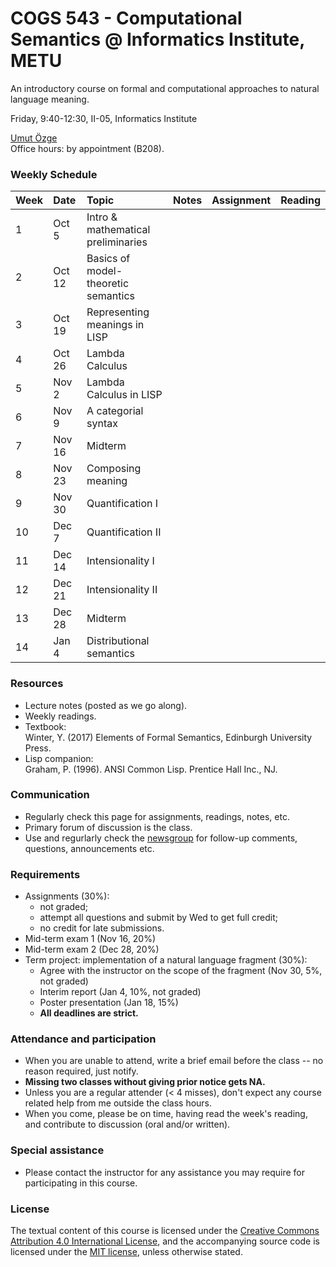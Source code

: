 # COGS 543 - Computational Semantics @ Informatics Institute, METU

An introductory course on formal and computational approaches to natural language meaning.

Friday, 9:40-12:30, II-05, Informatics Institute

[Umut Özge](https://umutozge.github.io)  
Office hours: by appointment (B208).

### Weekly Schedule

|Week| Date   | Topic | Notes |  Assignment | Reading |
:---|:---|:---|:---|:---|:---
1   | Oct 5  | Intro & mathematical preliminaries |
2   | Oct 12 | Basics of model-theoretic semantics |
3   | Oct 19 | Representing meanings in LISP |
4   | Oct 26 | Lambda Calculus |
5   | Nov 2  | Lambda Calculus in LISP |
6   | Nov 9  | A categorial syntax |
7   | Nov 16 | Midterm 
8   | Nov 23 | Composing meaning |
9   | Nov 30 | Quantification I | 
10  | Dec 7  | Quantification II |
11  | Dec 14 | Intensionality I  | 
12  | Dec 21 | Intensionality II | 
13  | Dec 28 | Midterm |
14  | Jan 4  | Distributional semantics|

### Resources 

* Lecture notes (posted as we go along).
* Weekly readings.
* Textbook:  
	Winter, Y. (2017) Elements of Formal Semantics, Edinburgh University Press.
* Lisp companion:  
	Graham, P. (1996). ANSI Common Lisp. Prentice Hall Inc., NJ.  

### Communication

* Regularly check this page for assignments, readings, notes, etc.
* Primary forum of discussion is the class.
* Use and regurlarly check the [newsgroup](https://groups.google.com/forum/#!forum/metu-cogs-543-computational-semantics) for follow-up comments, questions, announcements etc.

### Requirements

* Assignments (30%):
	* not graded;
	* attempt all questions and submit by Wed to get full credit;
	* no credit for late submissions.
* Mid-term exam 1 (Nov 16, 20%)
* Mid-term exam 2 (Dec 28, 20%)
* Term project: implementation of a natural language fragment (30%):
	* Agree with the instructor on the scope of the fragment (Nov 30, 5%, not graded)
	* Interim report (Jan 4, 10%, not graded)
	* Poster presentation (Jan 18, 15%)
	* **All deadlines are strict.**

### Attendance and participation

* When you are unable to attend, write a brief email before the class -- no reason required, just notify.
* **Missing two classes without giving prior notice gets NA.**
* Unless you are a regular attender (< 4 misses), don't expect any course related help from me outside the class hours.
* When you come, please be on time, having read the week's reading, and contribute to discussion (oral and/or written).

### Special assistance

* Please contact the instructor for any assistance you may require for participating in this course.

### License
The textual content of this course is licensed under the [Creative Commons Attribution 4.0 International License](https://creativecommons.org/licenses/by/4.0/), and the accompanying source code is licensed under the [MIT license](http://opensource.org/licenses/mit-license.php), unless otherwise stated.
